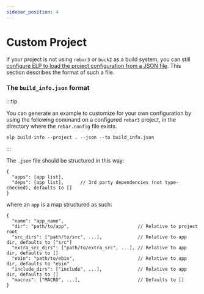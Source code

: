```yaml
---
sidebar_position: 4
---
```


# Custom Project

If your project is not using `rebar3` or `buck2` as a build system, you can still [configure ELP to load the project configuration from  a JSON file](./elp-toml.md#empty-section). This section describes the format of such a file.

### The `build_info.json` format

:::tip

You can generate an example to customize for your own configuration by using the following command on a configured `rebar3` project, in the directory where the `rebar.config` file exists.

```
elp build-info --project . --json --to build_info.json
```

:::

The `.json` file should be structured in this way:
```
{
  "apps": [app list],
  "deps": [app list],      // 3rd party dependencies (not type-checked), defaults to []
}
```
where an `app` is a map structured as such:
```
{
  "name": "app_name",
  "dir": "path/to/app",                         // Relative to project root
  "src_dirs": ["path/to/src", ...],             // Relative to app dir, defaults to ["src"]
  "extra_src_dirs": ["path/to/extra_src", ...], // Relative to app dir, defaults to []
  "ebin": "path/to/ebin",                       // Relative to app dir, defaults to "ebin"
  "include_dirs": ["include", ...],             // Relative to app dir, defaults to []
  "macros": ["MACRO", ...],                     // Defaults to []
}
```
